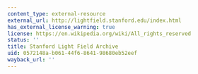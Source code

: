 ```yaml
---
content_type: external-resource
external_url: http://lightfield.stanford.edu/index.html
has_external_license_warning: true
license: https://en.wikipedia.org/wiki/All_rights_reserved
status: ''
title: Stanford Light Field Archive
uid: 0572148a-b061-44f6-8641-98680eb52eef
wayback_url: ''
---
```

